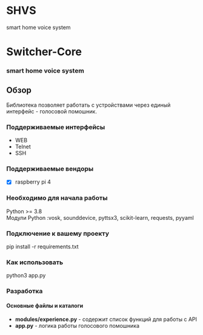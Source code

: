 # SHVS
smart home voice system



# Switcher-Core
### smart home voice system

## Обзор
Библиотека позволяет работать с устройствами через единый интерфейс - голосовой помошник. 

### Поддерживаемые интерфейсы 
* WEB
* Telnet
* SSH 


### Поддерживаемые вендоры
- [x] raspberry pi 4


### Необходимо для начала работы   
Python >= 3.8    
Модули Python :vosk, sounddevice, pyttsx3, scikit-learn, requests, pyyaml


### Подключение к вашему проекту
pip install -r requirements.txt

### Как использовать
python3 app.py

### Разработка
#### Основные файлы и каталоги
* **modules/experience.py** - содержит список функций для работы с API
* **app.py** - логика работы голосового помошника

